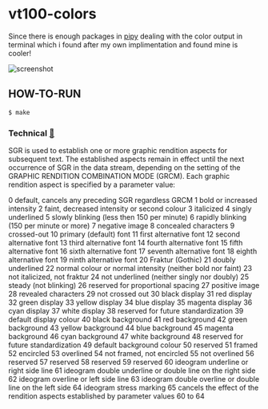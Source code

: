# vt100-colors

Since there is enough packages in [pipy][pipy] dealing with the color output in terminal which i found after my own implimentation and found mine is cooler!

![screenshot][screenshot]

## HOW-TO-RUN

```bash
$ make
```

### Technical [:link:][ecma]

SGR is used to establish one or more graphic rendition aspects for
subsequent text.  The established aspects remain in effect until the
next occurrence of SGR in the data stream, depending on the setting of
the GRAPHIC RENDITION COMBINATION MODE (GRCM). Each graphic rendition
aspect is specified by a parameter value:


0	 default, cancels any preceding SGR regardless GRCM
1	 bold or increased intensity
2	 faint, decreased intensity or second colour
3	 italicized
4	 singly underlined
5	 slowly blinking (less then 150 per minute)
6	 rapidly blinking (150 per minute or more)
7	 negative image
8	 concealed characters
9	 crossed-out
10	 primary (default) font
11	 first alternative font
12	 second alternative font
13	 third alternative font
14	 fourth alternative font
15	 fifth alternative font
16	 sixth alternative font
17	 seventh alternative font
18	 eighth alternative font
19	 ninth alternative font
20	 Fraktur (Gothic)
21	 doubly underlined
22	 normal colour or normal intensity (neither bold nor faint)
23	 not italicized, not fraktur
24	 not underlined (neither singly nor doubly)
25	 steady (not blinking)
26	 reserved for proportional spacing
27	 positive image
28	 revealed characters
29	 not crossed out
30	 black display
31	 red display
32	 green display
33	 yellow display
34	 blue display
35	 magenta display
36	 cyan display
37	 white display
38	 reserved for future standardization
39	 default display colour
40	 black background
41	 red background
42	 green background
43	 yellow background
44	 blue background
45	 magenta background
46	 cyan background
47	 white background
48	 reserved for future standardization
49	 default background colour
50	 reserved
51	 framed
52	 encircled
53	 overlined
54	 not framed, not encircled
55	 not overlined
56	 reserved
57	 reserved
58	 reserved
59	 reserved
60	 ideogram underline or right side line
61	 ideogram double underline or double line on the right side
62	 ideogram overline or left side line
63	 ideogram double overline or double line on the left side
64	 ideogram stress marking
65	 cancels the effect of the rendition aspects established by parameter values 60 to 64

[ecma]: http://www.ecma-international.org/publications/files/ECMA-ST/Ecma-048.pdf
[pipy]: https://pypi.python.org/pypi
[screenshot]: https://raw.github.com/haude/vt100-colors/dump/images/screenshot.png
